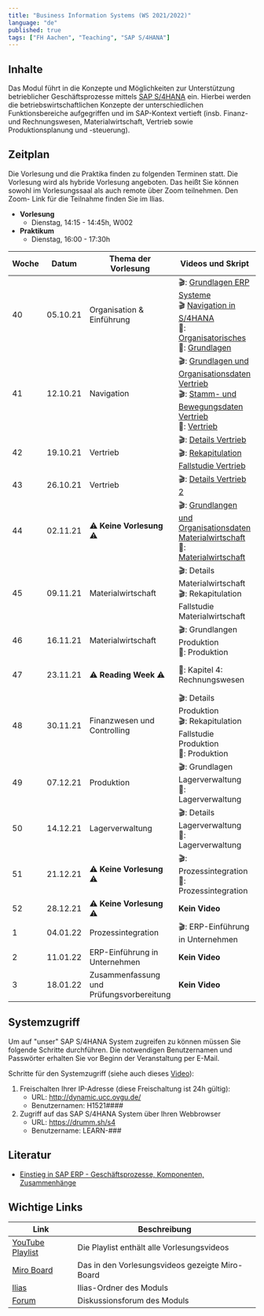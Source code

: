 ```yaml
---
title: "Business Information Systems (WS 2021/2022)"
language: "de"
published: true
tags: ["FH Aachen", "Teaching", "SAP S/4HANA"]
---
```


## Inhalte

Das Modul führt in die Konzepte und Möglichkeiten zur Unterstützung
betrieblicher Geschäftsprozesse mittels
[SAP S/4HANA](https://www.sap.com/products/s4hana-erp.html) ein.
Hierbei werden die betriebswirtschaftlichen Konzepte der unterschiedlichen
Funktionsbereiche aufgegriffen und im SAP-Kontext vertieft
(insb. Finanz- und Rechnungswesen, Materialwirtschaft, Vertrieb sowie
Produktionsplanung und -steuerung).

## Zeitplan

Die Vorlesung und die Praktika finden zu folgenden Terminen statt. Die Vorlesung
wird als hybride Vorlesung angeboten. Das heißt Sie können sowohl im
Vorlesungssaal als auch remote über Zoom teilnehmen. Den Zoom-
Link für die Teilnahme finden Sie im Ilias.

- **Vorlesung**
  - Dienstag, 14:15 - 14:45h, W002
- **Praktikum**
  - Dienstag, 16:00 - 17:30h

| Woche | Datum    | Thema der Vorlesung                      | Videos und Skript                                                                                                                                                                                                   | Praktikumsaufgabe                                                                                                                                                                                                                              |
| ----- | -------- | ---------------------------------------- | ------------------------------------------------------------------------------------------------------------------------------------------------------------------------------------------------------------------- | ---------------------------------------------------------------------------------------------------------------------------------------------------------------------------------------------------------------------------------------------- |
| 40    | 05.10.21 | Organisation & Einführung                | 🎬: [Grundlagen ERP Systeme](https://youtu.be/UC1czfAo_NM) <br/> 🎬 [Navigation in S/4HANA](https://youtu.be/Hf0zsjag7e8) <br/>📕: [Organisatorisches](bis/01_orga.pdf)<br/>📕: [Grundlagen](bis/02_grundlagen.pdf) | ✅: [Fallstudie Navigation](bis/02_navigation.pdf) <br/> 📗: [Global Bike Story](bis/global_bike_story.pdf) <br/>⁉️: [Quiz ERP-Systeme](https://quizizz.com/join?gc=06633838) <br/>⁉️: [Quiz Navigation](https://quizizz.com/join?gc=57063790) |
| 41    | 12.10.21 | Navigation                               | 🎬: [Grundlagen und Organisationsdaten Vertrieb](https://youtu.be/kKLhCDz-0O0) <br/>🎬: [Stamm- und Bewegungsdaten Vertrieb](https://youtu.be/qyHaVjo5aag)<br/> 📕: [Vertrieb](bis/03_vertrieb.pdf)                 | ✅: [Fallstudie Vertrieb](bis/case_study_sd.pdf) <br>⁉️: [Quiz](https://quizizz.com/join?gc=07977326)                                                                                                                                          |
| 42    | 19.10.21 | Vertrieb                                 | 🎬: [Details Vertrieb](https://youtu.be/gQ42MlvmK2Y) <br/> 🎬: [Rekapitulation Fallstudie Vertrieb](https://youtu.be/8T-lNb6DNqo)                                                                                   | ✅: [Praxisfall Vertrieb 1](bis/praxisfall_sd1.pdf)<br/> ⁉️: [Quiz](https://quizizz.com/join?gc=24126430)                                                                                                                                      |
| 43    | 26.10.21 | Vertrieb                                 | 🎬: [Details Vertrieb 2](https://youtu.be/9CmiR8WV1V0)                                                                                                                                                              | ✅: [Praxisfall Vertrieb 2](bis/praxisfall_sd2.pdf)                                                                                                                                                                                            |
| 44    | 02.11.21 | ⚠️ **Keine Vorlesung** ⚠️                  | 🎬: [Grundlangen und Organisationsdaten Materialwirtschaft](https://youtu.be/-BBgqO-JAwI)<br/>📕: [Materialwirtschaft](bis/04_materialwirtschaft.pdf)                                                                                                | ✅: [Fallstudie Materialwirtschaft](bis/case_study_mm.pdf)                                                                                                                                                                                     |
| 45    | 09.11.21 | Materialwirtschaft                       | 🎬: Details Materialwirtschaft <br/> 🎬: Rekapitulation Fallstudie Materialwirtschaft| ✅: [Praxisfall Materialwirtschaft](bis/praxisfall_mm.pdf) <br/> ⁉️: Quiz                                                                                                                                                                      |
| 46    | 16.11.21 | Materialwirtschaft                       | 🎬: Grundlangen Produktion <br/>📕: Produktion                                                                                                                                                                      | ✅: [Fallstudie Produktion](bis/case_study_pp.pdf)                                                                                                                                                                                             |
| 47    | 23.11.21 | ⚠️ **Reading Week** ⚠️                   | 📕: Kapitel 4: Rechnungswesen                                                                                                                                                                                       | ✅: [Fallstudie FI ](bis/case_study_fi_ap.pdf)<br/> ✅: [Fallstudie CO ](bis/case_study_co_cca.pdf)<br/> ⁉️: Quiz                                                                                                                              |
| 48    | 30.11.21 | Finanzwesen und Controlling              | 🎬: Details Produktion <br/> 🎬: Rekapitulation Fallstudie Produktion <br/> 📕: Produktion                                                                                                                          | ✅: [Praxisfall PP](bis/praxisfall_pp.pdf) <br/> ⁉️: Quiz                                                                                                                                                                                      |
| 49    | 07.12.21 | Produktion                               | 🎬: Grundlagen Lagerverwaltung <br/> 📕: Lagerverwaltung                                                                                                                                                            | ✅: [Fallstudie Lagerverwaltung](bis/case_study_wm_i.pdf)                                                                                                                                                                                      |
| 50    | 14.12.21 | Lagerverwaltung                          | 🎬: Details Lagerverwaltung <br/> 📕: Lagerverwaltung                                                                                                                                                               | ✅: [Praxisfall Lagerverwaltung](bis/praxisfall_wm1.pdf) <br/> ⁉️: Quiz                                                                                                                                                                        |
| 51    | 21.12.21 | ⚠️ **Keine Vorlesung** ⚠️                | 🎬: Prozessintegration <br/> 📕: Prozessintegration                                                                                                                                                                 | ✅: Praxisfall Prozessintegration                                                                                                                                                                                                              |
| 52    | 28.12.21 | ⚠️ **Keine Vorlesung** ⚠️                | **Kein Video**                                                                                                                                                                                                      | **Kein Praktikum**                                                                                                                                                                                                                             |
| 1     | 04.01.22 | Prozessintegration                       | 🎬: ERP-Einführung in Unternehmen                                                                                                                                                                                   | **Kein Praktikum**                                                                                                                                                                                                                             |
| 2     | 11.01.22 | ERP-Einführung in Unternehmen            | **Kein Video**                                                                                                                                                                                                      | **Kein Praktikum**                                                                                                                                                                                                                             |
| 3     | 18.01.22 | Zusammenfassung und Prüfungsvorbereitung | **Kein Video**                                                                                                                                                                                                      | **Kein Praktikum**                                                                                                                                                                                                                             |

## Systemzugriff

Um auf "unser" SAP S/4HANA System zugreifen zu können müssen Sie folgende Schritte
durchführen. Die notwendigen Benutzernamen und Passwörter erhalten Sie vor
Beginn der Veranstaltung per E-Mail.

Schritte für den Systemzugriff (siehe auch dieses [Video](https://youtu.be/kibeQuMlYKQ)):

1. Freischalten Ihrer IP-Adresse (diese Freischaltung ist 24h gültig):
   - URL: http://dynamic.ucc.ovgu.de/
   - Benutzernamen: H1521####
2. Zugriff auf das SAP S/4HANA System über Ihren Webbrowser
   - URL: https://drumm.sh/s4
   - Benutzername: LEARN-###

## Literatur

- [Einstieg in SAP ERP - Geschäftsprozesse, Komponenten, Zusammenhänge](https://www.rheinwerk-verlag.de/einstieg-in-sap-erp-geschaeftsprozesse-komponenten-zusammenhaenge-erklaert-am-beispielunternehmen-global-bike/)

## Wichtige Links

| Link                                                                 | Beschreibung                                    |
| -------------------------------------------------------------------- | ----------------------------------------------- |
| [YouTube Playlist](https://drumm.sh/yt/sap)                          | Die Playlist enthält alle Vorlesungsvideos      |
| [Miro Board](https://miro.com/app/board/o9J_lvLhjsk=/)               | Das in den Vorlesungsvideos gezeigte Miro-Board |
| [Ilias](https://www.ili.fh-aachen.de/goto_elearning_crs_817696.html) | Ilias-Ordner des Moduls                         |
| [Forum](https://www.ili.fh-aachen.de/goto_elearning_frm_817709.html) | Diskussionsforum des Moduls                     |
